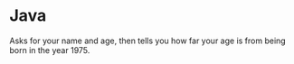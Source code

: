 # Java
Asks for your name and age, then tells you how far your age is from being born in the year 1975.

